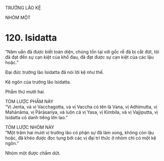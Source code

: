 TRƯỞNG LÃO KỆ

NHÓM MỘT

# 120. Isidatta

“Năm uẩn đã được biết toàn diện, chúng tồn tại với gốc rễ đã bị cắt đứt, tôi đã đạt đến sự cạn kiệt của khổ đau, đã đạt được sự cạn kiệt của các lậu hoặc.”

Đại đức trưởng lão Isidatta đã nói lời kệ như thế.

Kệ ngôn của trưởng lão Isidatta.

Phẩm thứ mười hai.

TÓM LƯỢC PHẨM NÀY  
“Vị Jenta, và vị Vacchagotta, và vị Vaccha có tên là Vana, vị Adhimutta, vị Mahānāma, vị Pārāsariya, và luôn cả vị Yasa, vị Kimbila, và vị Vajjiputta, vị Isidatta có danh tiếng lớn lao.”

TÓM LƯỢC NHÓM NÀY  
“Một trăm hai mươi vị trưởng lão có phận sự đã làm xong, không còn lậu hoặc, đã khéo được đọc tụng bởi các vị đại trí thức ở nhóm chỉ có một kệ ngôn.”

Nhóm một được chấm dứt.
